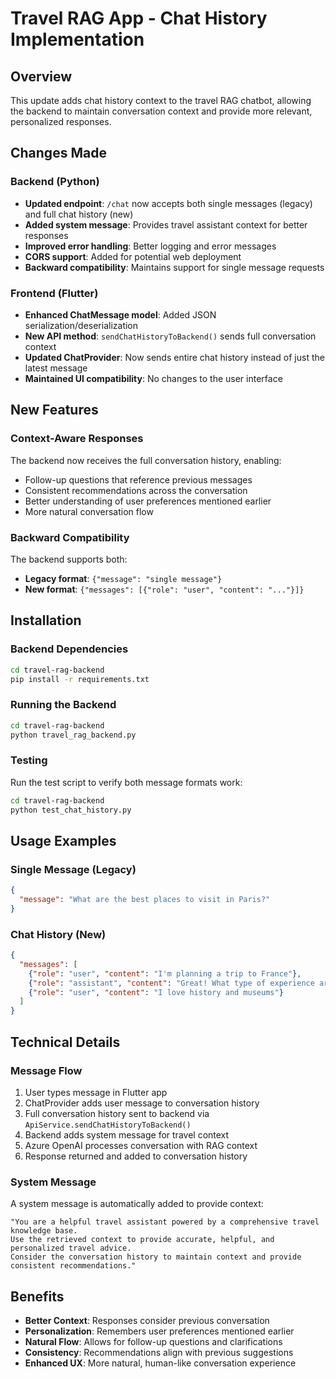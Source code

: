 # Travel RAG App - Chat History Implementation

## Overview
This update adds chat history context to the travel RAG chatbot, allowing the backend to maintain conversation context and provide more relevant, personalized responses.

## Changes Made

### Backend (Python)
- **Updated endpoint**: `/chat` now accepts both single messages (legacy) and full chat history (new)
- **Added system message**: Provides travel assistant context for better responses
- **Improved error handling**: Better logging and error messages
- **CORS support**: Added for potential web deployment
- **Backward compatibility**: Maintains support for single message requests

### Frontend (Flutter)
- **Enhanced ChatMessage model**: Added JSON serialization/deserialization
- **New API method**: `sendChatHistoryToBackend()` sends full conversation context
- **Updated ChatProvider**: Now sends entire chat history instead of just the latest message
- **Maintained UI compatibility**: No changes to the user interface

## New Features

### Context-Aware Responses
The backend now receives the full conversation history, enabling:
- Follow-up questions that reference previous messages
- Consistent recommendations across the conversation
- Better understanding of user preferences mentioned earlier
- More natural conversation flow

### Backward Compatibility
The backend supports both:
- **Legacy format**: `{"message": "single message"}`
- **New format**: `{"messages": [{"role": "user", "content": "..."}]}`

## Installation

### Backend Dependencies
```bash
cd travel-rag-backend
pip install -r requirements.txt
```

### Running the Backend
```bash
cd travel-rag-backend
python travel_rag_backend.py
```

### Testing
Run the test script to verify both message formats work:
```bash
cd travel-rag-backend
python test_chat_history.py
```

## Usage Examples

### Single Message (Legacy)
```json
{
  "message": "What are the best places to visit in Paris?"
}
```

### Chat History (New)
```json
{
  "messages": [
    {"role": "user", "content": "I'm planning a trip to France"},
    {"role": "assistant", "content": "Great! What type of experience are you looking for?"},
    {"role": "user", "content": "I love history and museums"}
  ]
}
```

## Technical Details

### Message Flow
1. User types message in Flutter app
2. ChatProvider adds user message to conversation history
3. Full conversation history sent to backend via `ApiService.sendChatHistoryToBackend()`
4. Backend adds system message for travel context
5. Azure OpenAI processes conversation with RAG context
6. Response returned and added to conversation history

### System Message
A system message is automatically added to provide context:
```
"You are a helpful travel assistant powered by a comprehensive travel knowledge base. 
Use the retrieved context to provide accurate, helpful, and personalized travel advice. 
Consider the conversation history to maintain context and provide consistent recommendations."
```

## Benefits
- **Better Context**: Responses consider previous conversation
- **Personalization**: Remembers user preferences mentioned earlier
- **Natural Flow**: Allows for follow-up questions and clarifications
- **Consistency**: Recommendations align with previous suggestions
- **Enhanced UX**: More natural, human-like conversation experience
